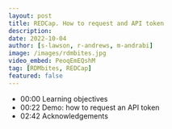 ```yaml
---
layout: post
title: REDCap. How to request and API token
description: 
date: 2022-10-04
author: [s-lawson, r-andrews, m-andrabi]
image: /images/rdmbites.jpg
video_embed: PeoqEmEQshM
tag: [RDMbites, REDCap]
featured: false
---
```


- 00:00 Learning objectives
- 00:22 Demo: how to request an API token
- 02:42 Acknowledgements